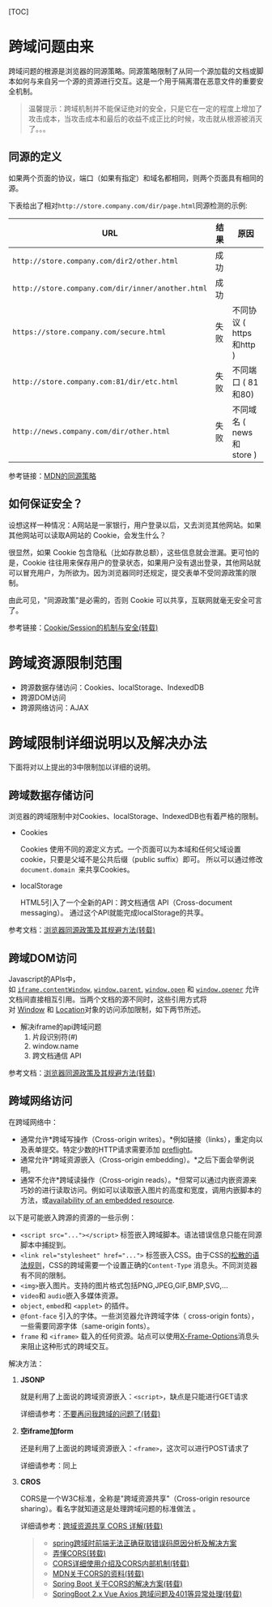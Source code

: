 [TOC]

# 跨域问题由来
跨域问题的根源是浏览器的同源策略。同源策略限制了从同一个源加载的文档或脚本如何与来自另一个源的资源进行交互。这是一个用于隔离潜在恶意文件的重要安全机制。

> 温馨提示：跨域机制并不能保证绝对的安全，只是它在一定的程度上增加了攻击成本，当攻击成本和最后的收益不成正比的时候，攻击就从根源被消灭了。。。

## 同源的定义

如果两个页面的协议，端口（如果有指定）和域名都相同，则两个页面具有相同的源。

下表给出了相对`http://store.company.com/dir/page.html`同源检测的示例:

| URL                                               | 结果 | 原因                     |
| ------------------------------------------------- | ---- | ------------------------ |
| `http://store.company.com/dir2/other.html`        | 成功 |                          |
| `http://store.company.com/dir/inner/another.html` | 成功 |                          |
| `https://store.company.com/secure.html`           | 失败 | 不同协议 ( https和http ) |
| `http://store.company.com:81/dir/etc.html`        | 失败 | 不同端口 ( 81和80)       |
| `http://news.company.com/dir/other.html`          | 失败 | 不同域名 ( news和store ) |

参考链接：[MDN的同源策略](https://developer.mozilla.org/zh-CN/docs/Web/Security/Same-origin_policy)

## 如何保证安全？

设想这样一种情况：A网站是一家银行，用户登录以后，又去浏览其他网站。如果其他网站可以读取A网站的 Cookie，会发生什么？

很显然，如果 Cookie 包含隐私（比如存款总额），这些信息就会泄漏。更可怕的是，Cookie 往往用来保存用户的登录状态，如果用户没有退出登录，其他网站就可以冒充用户，为所欲为。因为浏览器同时还规定，提交表单不受同源政策的限制。

由此可见，"同源政策"是必需的，否则 Cookie 可以共享，互联网就毫无安全可言了。

参考链接：[Cookie/Session的机制与安全(转载)](https://harttle.land/2015/08/10/cookie-session.html)



# 跨域资源限制范围

- 跨源数据存储访问：Cookies、localStorage、IndexedDB
-  跨源DOM访问
- 跨源网络访问：AJAX



# 跨域限制详细说明以及解决办法

下面将对以上提出的3中限制加以详细的说明。

## 跨域数据存储访问

浏览器的跨域限制中对Cookies、localStorage、IndexedDB也有着严格的限制。

- Cookies

  Cookies 使用不同的源定义方式。一个页面可以为本域和任何父域设置cookie，只要是父域不是公共后缀（public suffix）即可。 所以可以通过修改`document.domain `来共享Cookies。

- localStorage

  HTML5引入了一个全新的API：跨文档通信 API（Cross-document messaging）。 通过这个API就能完成localStorage的共享。

参考文档：[浏览器同源政策及其规避方法(转载)](http://www.ruanyifeng.com/blog/2016/04/same-origin-policy.html)

## 跨域DOM访问

Javascript的APIs中，如 [`iframe.contentWindow`](https://developer.mozilla.org/zh-CN/docs/DOM/HTMLIFrameElement), [`window.parent`](https://developer.mozilla.org/zh-CN/docs/Web/API/Window/parent), [`window.open`](https://developer.mozilla.org/zh-CN/docs/Web/API/Window/open) 和 [`window.opener`](https://developer.mozilla.org/zh-CN/docs/Web/API/Window/opener) 允许文档间直接相互引用。当两个文档的源不同时，这些引用方式将对 [Window](http://www.whatwg.org/specs/web-apps/current-work/multipage/browsers.html#security-window) 和 [Location](http://www.whatwg.org/specs/web-apps/current-work/multipage/history.html#security-location)对象的访问添加限制，如下两节所述。 

- 解决iframe的api跨域问题
  1. 片段识别符(#)
  2. window.name
  3. 跨文档通信 API

参考文档：[浏览器同源政策及其规避方法(转载)](http://www.ruanyifeng.com/blog/2016/04/same-origin-policy.html)

## 跨域网络访问

在跨域网络中：

- 通常允许*跨域写操作（Cross-origin writes）。*例如链接（links），重定向以及表单提交。特定少数的HTTP请求需要添加 [preflight](https://developer.mozilla.org/zh-CN/docs/HTTP/Access_control_CORS#Preflighted_requests)。
- 通常允许*跨域资源嵌入（Cross-origin embedding）。*之后下面会举例说明。
- 通常不允许*跨域读操作（Cross-origin reads）。*但常可以通过内嵌资源来巧妙的进行读取访问。例如可以读取嵌入图片的高度和宽度，调用内嵌脚本的方法，或[availability of an embedded resource](https://grepular.com/Abusing_HTTP_Status_Codes_to_Expose_Private_Information).

以下是可能嵌入跨源的资源的一些示例：

- `<script src="..."></script>` 标签嵌入跨域脚本。语法错误信息只能在同源脚本中捕捉到。
- `<link rel="stylesheet" href="...">` 标签嵌入CSS。由于CSS的[松散的语法规则](http://scarybeastsecurity.blogspot.dk/2009/12/generic-cross-browser-cross-domain.html)，CSS的跨域需要一个设置正确的`Content-Type` 消息头。不同浏览器有不同的限制。
- `<img>`嵌入图片。支持的图片格式包括PNG,JPEG,GIF,BMP,SVG,...
- `video`和 `audio`嵌入多媒体资源。
- `object`, `embed`和 `<applet>` 的插件。
- `@font-face` 引入的字体。一些浏览器允许跨域字体（ cross-origin fonts），一些需要同源字体（same-origin fonts）。
- `frame` 和 `<iframe>` 载入的任何资源。站点可以使用[X-Frame-Options](https://developer.mozilla.org/zh-CN/docs/HTTP/X-Frame-Options)消息头来阻止这种形式的跨域交互。

解决方法：

1. **JSONP**

   就是利用了上面说的跨域资源嵌入：`<script>`，缺点是只能进行GET请求

   详细请参考：[不要再问我跨域的问题了(转载)](https://segmentfault.com/a/1190000015597029)

2. **空iframe加form** 

   还是利用了上面说的跨域资源嵌入：`<frame>`，这次可以进行POST请求了

   详细请参考：同上

3. **CROS**

   CORS是一个W3C标准，全称是"跨域资源共享"（Cross-origin resource sharing）。看名字就知道这是处理跨域问题的标准做法 。

   详细请参考：[跨域资源共享 CORS 详解(转载)](http://www.ruanyifeng.com/blog/2016/04/cors.html)
   
   > - [spring跨域时前端无法正确获取错误码原因分析及解决方案](https://github.com/yancongcong1/study-log/tree/master/front-end-problems/cors/SRC.md)
   > - [弄懂CORS(转载)](https://www.jianshu.com/p/f9c21da2c661)
   > - [CORS详细使用介绍及CORS内部机制(转载)](https://www.2cto.com/kf/201710/691598.html)
   > - [MDN关于CORS的资料(转载)](https://developer.mozilla.org/zh-CN/docs/Web/HTTP/Access_control_CORS)
   > - [Spring Boot 关于CORS的解决方案(转载)](https://docs.spring.io/spring/docs/5.1.1.RELEASE/spring-framework-reference/web.html#mvc-cors)
   > - [SpringBoot 2.x Vue Axios 跨域问题及401等异常处理(转载)](https://blog.csdn.net/maoxinrong/article/details/80777829)